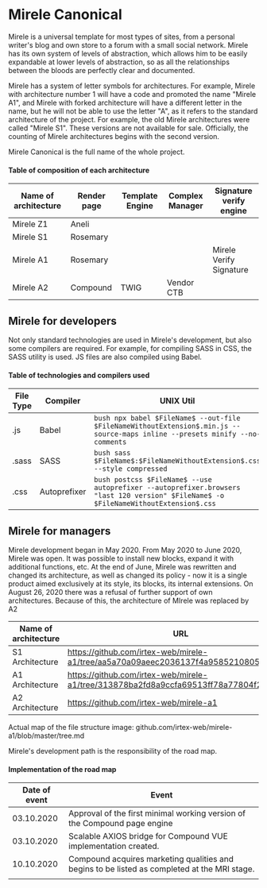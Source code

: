# Mirele Canonical

Mirele is a universal template for most types of sites, from a personal writer's blog and own store to a forum with a small social network. Mirele has its own system of levels of abstraction, which allows him to be easily expandable at lower levels of abstraction, so as all the relationships between the bloods are perfectly clear and documented. 

Mirele has a system of letter symbols for architectures. For example, Mirele with architecture number 1 will have a code and promoted the name "Mirele A1", and Mirele with forked architecture will have a different letter in the name, but he will not be able to use the letter "A", as it refers to the standard architecture of the project. For example, the old Mirele architectures were called "Mirele S1". These versions are not available for sale. Officially, the counting of Mirele architectures begins with the second version. 

Mirele Canonical is the full name of the whole project. 

#### Table of composition of each architecture

| Name of architecture | Render page | Template Engine | Complex Manager | Signature verify engine |
|----------------------|-------------|-----------------|-----------------|-------------------------|
| Mirele Z1            | Aneli       |                 |                 |                         |
| Mirele S1            | Rosemary    |                 |                 |                         |
| Mirele A1            | Rosemary    |                 |                 | Mirele Verify Signature |
| Mirele A2            | Compound    | TWIG            | Vendor CTB      |                         |

## Mirele for developers 

Not only standard technologies are used in Mirele's development, but also some compilers are required. For example, for compiling SASS in CSS, the SASS utility is used. JS files are also compiled using Babel.  

#### Table of technologies and compilers used

| File Type | Compiler | UNIX Util |
|-------|------|-------|
| .js | Babel | ```bush npx babel $FileName$ --out-file $FileNameWithoutExtension$.min.js --source-maps inline --presets minify --no-comments``` |
| .sass | SASS | ```bush sass $FileName$:$FileNameWithoutExtension$.css --style compressed``` |
| .css | Autoprefixer | ```bush postcss $FileName$ --use autoprefixer --autoprefixer.browsers "last 120 version" $FileName$ -o $FileNameWithoutExtension$.css``` |

## Mirele for managers

Mirele development began in May 2020. From May 2020 to June 2020, Mirele was open. It was possible to install new blocks, expand it with additional functions, etc. At the end of June, Mirele was rewritten and changed its architecture, as well as changed its policy - now it is a single product aimed exclusively at its style, its blocks, its internal extensions.
On August 26, 2020 there was a refusal of further support of own architectures. Because of this, the architecture of MIrele was replaced by A2

| Name of architecture | URL |
|------|-------|
| S1 Architecture | https://github.com/irtex-web/mirele-a1/tree/aa5a70a09aeec2036137f4a9585210805aa95e70 |
| A1 Architecture | https://github.com/irtex-web/mirele-a1/tree/313878ba2fd8a9ccfa69513ff78a77804f22def2 |
| A2 Architecture | https://github.com/irtex-web/mirele-a1 |

Actual map of the file structure image: github.com/irtex-web/mirele-a1/blob/master/tree.md

Mirele's development path is the responsibility of the road map.

#### Implementation of the road map 

| Date of event | Event |
|---|---|
| 03.10.2020 | Approval of the first minimal working version of the Compound page engine |
| 03.10.2020 | Scalable AXIOS bridge for Compound VUE implementation created.  |
| 10.10.2020 | Compound acquires marketing qualities and begins to be listed as completed at the MRI stage.  |
|  |  |
